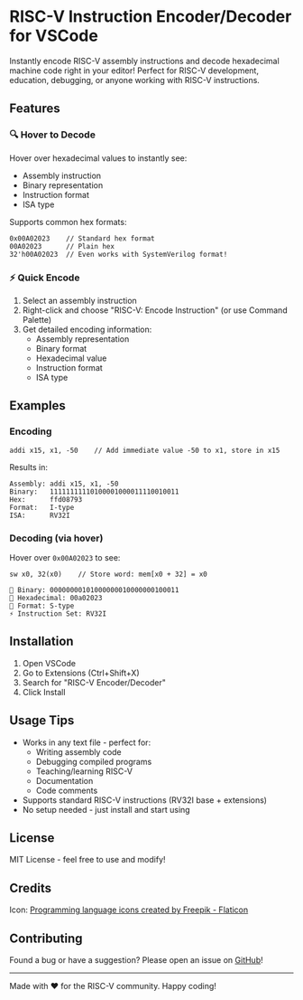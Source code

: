 # RISC-V Instruction Encoder/Decoder for VSCode

Instantly encode RISC-V assembly instructions and decode hexadecimal machine code right in your editor! Perfect for RISC-V development, education, debugging, or anyone working with RISC-V instructions.

## Features

### 🔍 Hover to Decode
Hover over hexadecimal values to instantly see:
- Assembly instruction
- Binary representation
- Instruction format
- ISA type

Supports common hex formats:
```
0x00A02023    // Standard hex format
00A02023      // Plain hex
32'h00A02023  // Even works with SystemVerilog format!
```

### ⚡ Quick Encode
1. Select an assembly instruction
2. Right-click and choose "RISC-V: Encode Instruction" (or use Command Palette)
3. Get detailed encoding information:
   - Assembly representation
   - Binary format
   - Hexadecimal value
   - Instruction format
   - ISA type

## Examples

### Encoding
```
addi x15, x1, -50    // Add immediate value -50 to x1, store in x15
```
Results in:
```
Assembly: addi x15, x1, -50
Binary:   11111111110100001000011110010011
Hex:      ffd08793
Format:   I-type
ISA:      RV32I
```

### Decoding (via hover)
Hover over `0x00A02023` to see:
```
sw x0, 32(x0)    // Store word: mem[x0 + 32] = x0

💾 Binary: 00000000101000000010000000100011
🔢 Hexadecimal: 00a02023
🧩 Format: S-type
⚡ Instruction Set: RV32I
```

## Installation

1. Open VSCode
2. Go to Extensions (Ctrl+Shift+X)
3. Search for "RISC-V Encoder/Decoder"
4. Click Install

## Usage Tips

- Works in any text file - perfect for:
  - Writing assembly code
  - Debugging compiled programs
  - Teaching/learning RISC-V
  - Documentation
  - Code comments
- Supports standard RISC-V instructions (RV32I base + extensions)
- No setup needed - just install and start using

## License

MIT License - feel free to use and modify!

## Credits

Icon: [Programming language icons created by Freepik - Flaticon](https://www.flaticon.com/free-icons/programming-language)

## Contributing

Found a bug or have a suggestion? Please open an issue on [GitHub](https://github.com/hankhsu1996/vscode-rvcodec-js)!

---

Made with ❤️ for the RISC-V community. Happy coding!
